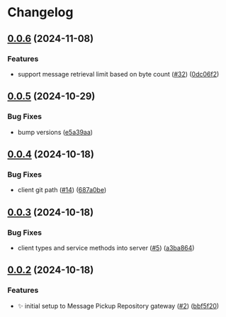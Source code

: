 # Changelog

## [0.0.6](https://github.com/2060-io/message-pickup-repository/compare/@2060.io/message-pickup-repository-client@v0.0.5...@2060.io/message-pickup-repository-client@v0.0.6) (2024-11-08)


### Features

* support message retrieval limit based on byte count ([#32](https://github.com/2060-io/message-pickup-repository/issues/32)) ([0dc06f2](https://github.com/2060-io/message-pickup-repository/commit/0dc06f2ba6d4f3379ae05cca2d76f56bf66b9669))

## [0.0.5](https://github.com/2060-io/message-pickup-repository/compare/@2060.io/message-pickup-repository-client@v0.0.4...@2060.io/message-pickup-repository-client@v0.0.5) (2024-10-29)


### Bug Fixes

* bump versions ([e5a39aa](https://github.com/2060-io/message-pickup-repository/commit/e5a39aae66abb33c313f51c8cdb796f5a914400a))

## [0.0.4](https://github.com/2060-io/message-pickup-repository/compare/@2060.io/message-pickup-repository-client@v0.0.3...@2060.io/message-pickup-repository-client@v0.0.4) (2024-10-18)

### Bug Fixes

- client git path ([#14](https://github.com/2060-io/message-pickup-repository/issues/14)) ([687a0be](https://github.com/2060-io/message-pickup-repository/commit/687a0be7bfa71e06619b63b8706c2f7b60d6ed4c))

## [0.0.3](https://github.com/2060-io/message-pickup-repository/compare/@2060.io/message-pickup-repository-client@v0.0.2...@2060.io/message-pickup-repository-client@v0.0.3) (2024-10-18)

### Bug Fixes

- client types and service methods into server ([#5](https://github.com/2060-io/message-pickup-repository/issues/5)) ([a3ba864](https://github.com/2060-io/message-pickup-repository/commit/a3ba864c9e1e22d29890722459443ad7d78330b9))

## [0.0.2](https://github.com/2060-io/message-pickup-repository/compare/@2060.io/message-pickup-repository-client-v0.0.1...@2060.io/message-pickup-repository-client@v0.0.2) (2024-10-18)

### Features

- :sparkles: initial setup to Message Pickup Repository gateway ([#2](https://github.com/2060-io/message-pickup-repository/issues/2)) ([bbf5f20](https://github.com/2060-io/message-pickup-repository/commit/bbf5f207ca63f95f1afe83e17523c23b39c6c841))
